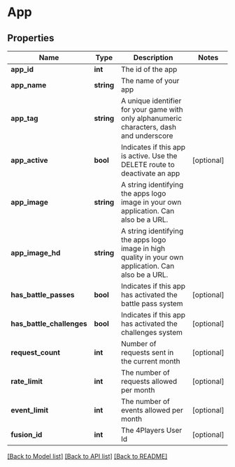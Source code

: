 # App

## Properties
Name | Type | Description | Notes
------------ | ------------- | ------------- | -------------
**app_id** | **int** | The id of the app | 
**app_name** | **string** | The name of your app | 
**app_tag** | **string** | A unique identifier for your game with only alphanumeric characters, dash and underscore | 
**app_active** | **bool** | Indicates if this app is active. Use the DELETE route to deactivate an app | [optional] 
**app_image** | **string** | A string identifying the apps logo image in your own application. Can also be a URL. | 
**app_image_hd** | **string** | A string identifying the apps logo image in high quality in your own application. Can also be a URL. | 
**has_battle_passes** | **bool** | Indicates if this app has activated the battle pass system | [optional] 
**has_battle_challenges** | **bool** | Indicates if this app has activated the challenges system | [optional] 
**request_count** | **int** | Number of requests sent in the current month | [optional] 
**rate_limit** | **int** | The number of requests allowed per month | [optional] 
**event_limit** | **int** | The number of events allowed per month | [optional] 
**fusion_id** | **int** | The 4Players User Id | [optional] 

[[Back to Model list]](../../README.md#documentation-for-models) [[Back to API list]](../../README.md#documentation-for-api-endpoints) [[Back to README]](../../README.md)

